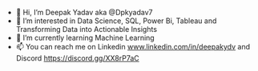 - 👋 Hi, I’m  Deepak Yadav aka @Dpkyadav7
- 👀 I’m interested in Data Science, SQL, Power Bi, Tableau and Transforming Data into Actionable Insights
- 🌱 I’m currently learning Machine Learning
- 📫 You can reach me on Linkedin www.linkedin.com/in/deepakydv
      and Discord  https://discord.gg/XX8rP7aC
                
